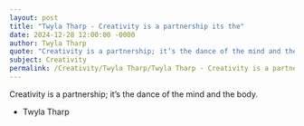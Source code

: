 ```yaml
---
layout: post
title: "Twyla Tharp - Creativity is a partnership its the"
date: 2024-12-28 12:00:00 -0000
author: Twyla Tharp
quote: "Creativity is a partnership; it’s the dance of the mind and the body."
subject: Creativity
permalink: /Creativity/Twyla Tharp/Twyla Tharp - Creativity is a partnership its the
---
```


Creativity is a partnership; it’s the dance of the mind and the body.

- Twyla Tharp
